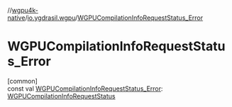 //[wgpu4k-native](../../index.md)/[io.ygdrasil.wgpu](index.md)/[WGPUCompilationInfoRequestStatus_Error](-w-g-p-u-compilation-info-request-status_-error.md)

# WGPUCompilationInfoRequestStatus_Error

[common]\
const val [WGPUCompilationInfoRequestStatus_Error](-w-g-p-u-compilation-info-request-status_-error.md): [WGPUCompilationInfoRequestStatus](-w-g-p-u-compilation-info-request-status/index.md)